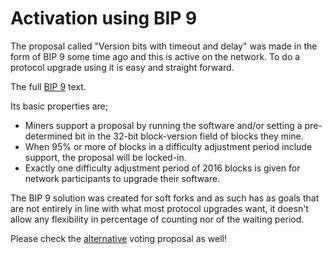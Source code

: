 # Activation using BIP 9

The proposal called "Version bits with timeout and delay" was made in the
form of BIP&nbsp;9 some time ago and this is active on the network. To do a
protocol upgrade using it is easy and straight forward.

The full
[BIP&nbsp;9](https://github.com/bitcoin/bips/blob/master/bip-0009.mediawiki) text.

Its basic properties are;

* Miners support a proposal by running the software and/or setting a
  pre-determined bit in the 32-bit block-version field of blocks they mine.
* When 95% or more of blocks in a difficulty adjustment period include
  support, the proposal will be locked-in.
* Exactly one difficulty adjustment period of 2016 blocks is given for
  network participants to upgrade their software.

The BIP 9 solution was created for soft forks and as such has as goals that
are not entirely in line with what most protocol upgrades want, it doesn't
allow any flexibility in percentage of counting nor of the waiting period.

Please check the [alternative](BIP9-like.md) voting proposal as well!
